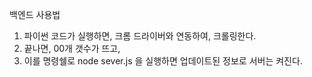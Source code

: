 백엔드 사용법

1. 파이썬 코드가 실행하면, 크롬 드라이버와 연동하여, 크롤링한다.
2. 끝나면, 00개 갯수가 뜨고,
3. 이를 명령쉘로 node sever.js 을 실행하면 업데이트된 정보로 서버는 켜진다.
